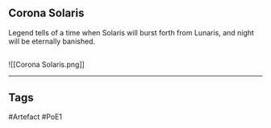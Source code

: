 ## Corona Solaris
Legend tells of a time when Solaris will burst forth from Lunaris,
and night will be eternally banished.
##
![[Corona Solaris.png]]

---
## Tags
#Artefact
#PoE1